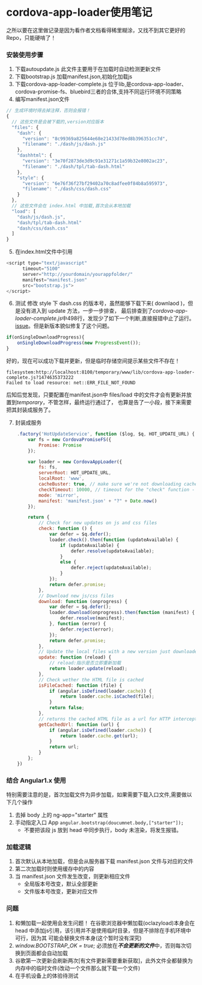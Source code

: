 # cordova-app-loader使用笔记
之所以要在这里做记录是因为看作者文档看得稀里糊涂，又找不到其它更好的Repo，只能硬啃了！

### 安装使用步骤
1. 下载autoupdate.js
   此文件主要用于在加载时自动检测更新文件
2. 下载bootstrap.js
   加载manifest.json,初始化加载js
3. 下载cordova-app-loader-complete.js
   位于lib,是cordova-app-loader、cordova-promise-fs、bluebird三者的合体,支持不同运行环境不同策略
4. 编写manifest.json文件

```javascript
// 生成环境时得去掉注释，否则会报错！
{
  // 这些文件是会被下载的,version对应版本
  "files": {
    "dash": {
      "version": "8c99369a825644e68e21433d78ed8b396351cc7d",
      "filename": "./dash/js/dash.js"
    },
    "dashhtml": {
      "version": "3e70f2873de3d9c91e31271c1a59b32e8002ac23",
      "filename": "./dash/tpl/tab-dash.html"
    },
    "style": {
      "version": "6e76f36f27bf29402a70c8adfee0f84b8a595973",
      "filename": "./dash/css/dash.css"
    }
  },
  // 这些文件会在 index.html 中加载,首次会从本地加载
  "load": [
    "dash/js/dash.js",
    "dash/tpl/tab-dash.html"
    "dash/css/dash.css"
  ]
}
```

5. 在index.html文件中引用

```javascript
<script type="text/javascript"
      timeout="5100"
      server="http://yourdomain/yourappfolder/"
      manifest="manifest.json"
      src="bootstrap.js">
</script>
```

6. 测试
修改 style 下 dash.css 的版本号，虽然能够下载下来( downlaod )，但是没有进入到 update 方法，一步一步排查，
最后排查到了*cordova-app-loader-complete.js*中498行，发现少了如下一个判断,直接报错中止了运行。
[issue](https://github.com/markmarijnissen/cordova-app-loader/issues/74)。但是新版本貌似修复了这个问题。

```javascript
if(onSingleDownloadProgress){
	onSingleDownloadProgress(new ProgressEvent());
}

```

好的，现在可以成功下载并更新，但是临时存储空间提示某些文件不存在！

```
filesystem:http://localhost:8100/temporary/www/lib/cordova-app-loader-complete.js?1474635373222
Failed to load resource: net::ERR_FILE_NOT_FOUND
```

后知后觉发现，只要配置在manifest.json中 files/load 中的文件才会有更新并放置到*temporary*，不管怎样，最终运行通过了，
也算是告了一小段，接下来需要把其封装成服务了。

7. 封装成服务
```javascript
    .factory('HotUpdateService', function ($log, $q, HOT_UPDATE_URL) {
        var fs = new CordovaPromiseFS({
            Promise: Promise
        });

        var loader = new CordovaAppLoader({
            fs: fs,
            serverRoot: HOT_UPDATE_URL,
            localRoot: 'www',
            cacheBuster: true, // make sure we're not downloading cached files.
            checkTimeout: 10000, // timeout for the "check" function - when you loose internet connection
            mode: 'mirror',
            manifest: 'manifest.json' + "?" + Date.now()
        });

        return {
            // Check for new updates on js and css files
            check: function () {
                var defer = $q.defer();
                loader.check().then(function (updateAvailable) {
                    if (updateAvailable) {
                        defer.resolve(updateAvailable);
                    }
                    else {
                        defer.reject(updateAvailable);
                    }
                });
                return defer.promise;
            },
            // Download new js/css files
            download: function (onprogress) {
                var defer = $q.defer();
                loader.download(onprogress).then(function (manifest) {
                    defer.resolve(manifest);
                }, function (error) {
                    defer.reject(error);
                });
                return defer.promise;
            },
            // Update the local files with a new version just downloaded
            update: function (reload) {
                // reload:指示是否立即重新加载
                return loader.update(reload);
            },
            // Check wether the HTML file is cached
            isFileCached: function (file) {
                if (angular.isDefined(loader.cache)) {
                    return loader.cache.isCached(file);
                }
                return false;
            },
            // returns the cached HTML file as a url for HTTP interceptor
            getCachedUrl: function (url) {
                if (angular.isDefined(loader.cache)) {
                    return loader.cache.get(url);
                }
                return url;
            }
        };
    })
```

### 结合 Angular1.x 使用
特别需要注意的是，首次加载文件为异步加载，如果需要下载入口文件,需要做以下几个操作
1. 去掉 body 上的 ng-app="starter" 属性
2. 手动指定入口 App ```angular.bootstrap(doucumnet.body,["starter"]);```
   + 不要把该段 js 放到 head 中同步执行，body 未渲染，将发生报错。

### 加载逻辑
1. 首次默认从本地加载，但是会从服务器下载 manifest.json 文件与对应的文件
2. 第二次加载时则使用缓存中的内容
3. 当 manifest.json 文件发生改变，则更新相应文件
   + 全局版本号改变，默认全部更新
   + 文件版本号改变，更新对应文件

### 问题
1. 和懒加载一起使用会发生问题！
在谷歌浏览器中懒加载(oclazyload)本身会在 head 中添加js引用，该引用并不是使用临时目录，但是不排除在手机环境中可行，因为其
可能会替换文件本身(这个暂时没有深究)
2. *window.BOOTSTRAP_OK = true;* 必须放在***不会更新的文件***中，否则每次切换到页面都会自动加载
3. 谷歌第一次更新会刷新两次[有文件更新需要重新获取]，此外文件全都替换为内存中的临时文件(改动一个文件那么就下载一个文件)
4. 在手机设备上的体验待测试

